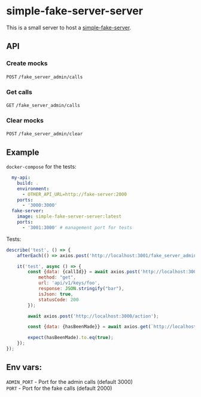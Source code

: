# simple-fake-server-server
This is a small server to host a [simple-fake-server](https://github.com/Soluto/simple-fake-server).

## API

### Create mocks
`POST` `/fake_server_admin/calls`

### Get calls
`GET` `/fake_server_admin/calls`
### Clear mocks
`POST` `/fake_server_admin/clear`

## Example
`docker-compose` for the tests:
```yaml
  my-api:
    build: .
    environment:
      - OTHER_API_URL=http://fake-server:2000
    ports:
      - '3000:3000'
  fake-server:
    image: simple-fake-server-server:latest
    ports:
      - '3001:3000' # management port for tests
```

Tests:
```js
describe('test', () => {
    afterEach(() => axios.post('http://localhost:3001/fake_server_admin/clear'));

    it('test', async () => {
        const {data: {callId}} = await axios.post('http://localhost:3001/fake_server_admin/calls', {
            method: "get",
            url: 'api/v1/keys/foo',
            response: JSON.stringify("bar"),
            isJson: true,
            statusCode: 200
        });

        await axios.post('http://localhost:3000/action');

        const {data: {hasBeenMade}} = await axios.get(`http://localhost:3001/fake_server_admin/calls?callId=${callId}`);

        expect(hasBeenMade).to.eq(true);
    });
});
```

## Env vars:  
`ADMIN_PORT` - Port for the admin calls (default 3000)  
`PORT` - Port for the fake calls (default 2000)  
